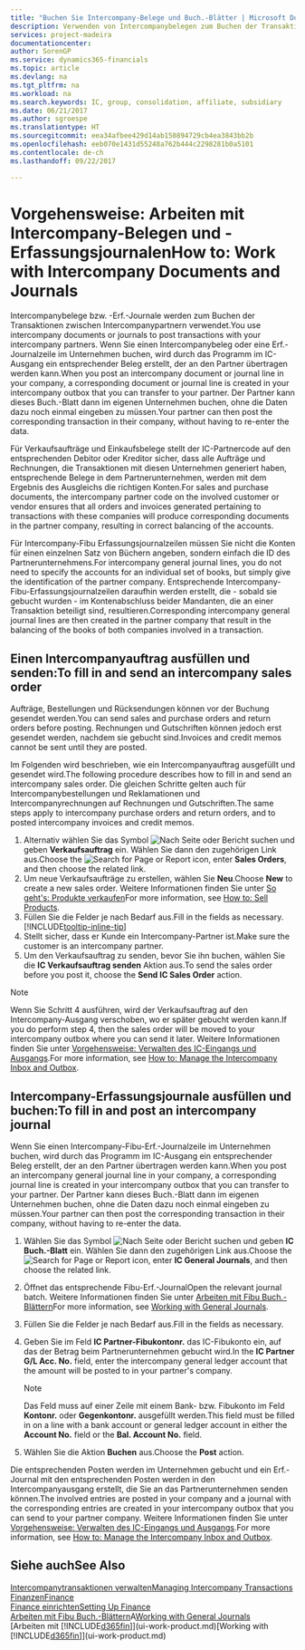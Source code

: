 ```yaml
---
title: "Buchen Sie Intercompany-Belege und Buch.-Blätter | Microsoft Docs"
description: Verwenden von Intercompanybelegen zum Buchen der Transaktionen zwischen Intercompanypartnern
services: project-madeira
documentationcenter: 
author: SorenGP
ms.service: dynamics365-financials
ms.topic: article
ms.devlang: na
ms.tgt_pltfrm: na
ms.workload: na
ms.search.keywords: IC, group, consolidation, affiliate, subsidiary
ms.date: 06/21/2017
ms.author: sgroespe
ms.translationtype: HT
ms.sourcegitcommit: eea34afbee429d14ab150894729cb4ea3843bb2b
ms.openlocfilehash: eeb070e1431d55248a762b444c2298281b0a5101
ms.contentlocale: de-ch
ms.lasthandoff: 09/22/2017

---
```

# <a name="how-to-work-with-intercompany-documents-and-journals"></a><span data-ttu-id="0cc86-103">Vorgehensweise: Arbeiten mit Intercompany-Belegen und -Erfassungsjournalen</span><span class="sxs-lookup"><span data-stu-id="0cc86-103">How to: Work with Intercompany Documents and Journals</span></span>
<span data-ttu-id="0cc86-104">Intercompanybelege bzw. -Erf.-Journale werden zum Buchen der Transaktionen zwischen Intercompanypartnern verwendet.</span><span class="sxs-lookup"><span data-stu-id="0cc86-104">You use intercompany documents or journals to post transactions with your intercompany partners.</span></span> <span data-ttu-id="0cc86-105">Wenn Sie einen Intercompanybeleg oder eine Erf.-Journalzeile im Unternehmen buchen, wird durch das Programm im IC-Ausgang ein entsprechender Beleg erstellt, der an den Partner übertragen werden kann.</span><span class="sxs-lookup"><span data-stu-id="0cc86-105">When you post an intercompany document or journal line in your company, a corresponding document or journal line is created in your intercompany outbox that you can transfer to your partner.</span></span> <span data-ttu-id="0cc86-106">Der Partner kann dieses Buch.-Blatt dann im eigenen Unternehmen buchen, ohne die Daten dazu noch einmal eingeben zu müssen.</span><span class="sxs-lookup"><span data-stu-id="0cc86-106">Your partner can then post the corresponding transaction in their company, without having to re-enter the data.</span></span>

<span data-ttu-id="0cc86-107">Für Verkaufsaufträge und Einkaufsbelege stellt der IC-Partnercode auf den entsprechenden Debitor oder Kreditor sicher, dass alle Aufträge und Rechnungen, die Transaktionen mit diesen Unternehmen generiert haben, entsprechende Belege in dem Partnerunternehmen, werden mit dem Ergebnis des Ausgleichs die richtigen Konten.</span><span class="sxs-lookup"><span data-stu-id="0cc86-107">For sales and purchase documents, the intercompany partner code on the involved customer or vendor ensures that all orders and invoices generated pertaining to transactions with these companies will produce corresponding documents in the partner company, resulting in correct balancing of the accounts.</span></span>

<span data-ttu-id="0cc86-108">Für Intercompany-Fibu Erfassungsjournalzeilen müssen Sie nicht die Konten für einen einzelnen Satz von Büchern angeben, sondern einfach die ID des Partnerunternehmens.</span><span class="sxs-lookup"><span data-stu-id="0cc86-108">For intercompany general journal lines, you do not need to specify the accounts for an individual set of books, but simply give the identification of the partner company.</span></span> <span data-ttu-id="0cc86-109">Entsprechende Intercompany-Fibu-Erfassungsjournalzeilen daraufhin werden erstellt, die - sobald sie gebucht wurden - im Kontenabschluss beider Mandanten, die an einer Transaktion beteiligt sind, resultieren.</span><span class="sxs-lookup"><span data-stu-id="0cc86-109">Corresponding intercompany general journal lines are then created in the partner company that result in the balancing of the books of both companies involved in a transaction.</span></span>

## <a name="to-fill-in-and-send-an-intercompany-sales-order"></a><span data-ttu-id="0cc86-110">Einen Intercompanyauftrag ausfüllen und senden:</span><span class="sxs-lookup"><span data-stu-id="0cc86-110">To fill in and send an intercompany sales order</span></span>
<span data-ttu-id="0cc86-111">Aufträge, Bestellungen und Rücksendungen können vor der Buchung gesendet werden.</span><span class="sxs-lookup"><span data-stu-id="0cc86-111">You can send sales and purchase orders and return orders before posting.</span></span> <span data-ttu-id="0cc86-112">Rechnungen und Gutschriften können jedoch erst gesendet werden, nachdem sie gebucht sind.</span><span class="sxs-lookup"><span data-stu-id="0cc86-112">Invoices and credit memos cannot be sent until they are posted.</span></span>

<span data-ttu-id="0cc86-113">Im Folgenden wird beschrieben, wie ein Intercompanyauftrag ausgefüllt und gesendet wird.</span><span class="sxs-lookup"><span data-stu-id="0cc86-113">The following procedure describes how to fill in and send an intercompany sales order.</span></span> <span data-ttu-id="0cc86-114">Die gleichen Schritte gelten auch für Intercompanybestellungen und Reklamationen und Intercompanyrechnungen auf Rechnungen und Gutschriften.</span><span class="sxs-lookup"><span data-stu-id="0cc86-114">The same steps apply to intercompany purchase orders and return orders, and to posted intercompany invoices and credit memos.</span></span>  

1. <span data-ttu-id="0cc86-115">Alternativ wählen Sie das Symbol ![Nach Seite oder Bericht suchen](media/ui-search/search_small.png "Nach Seite oder Bericht suchen") und geben **Verkaufsauftrag** ein. Wählen Sie dann den zugehörigen Link aus.</span><span class="sxs-lookup"><span data-stu-id="0cc86-115">Choose the ![Search for Page or Report](media/ui-search/search_small.png "Search for Page or Report icon") icon, enter **Sales Orders**, and then choose the related link.</span></span>  
2. <span data-ttu-id="0cc86-116">Um neue Verkaufsaufträge zu erstellen, wählen Sie **Neu**.</span><span class="sxs-lookup"><span data-stu-id="0cc86-116">Choose **New** to create a new sales order.</span></span> <span data-ttu-id="0cc86-117">Weitere Informationen finden Sie unter [So geht's: Produkte verkaufen](sales-how-sell-products.md)</span><span class="sxs-lookup"><span data-stu-id="0cc86-117">For more information, see [How to: Sell Products](sales-how-sell-products.md).</span></span>  
3. <span data-ttu-id="0cc86-118">Füllen Sie die Felder je nach Bedarf aus.</span><span class="sxs-lookup"><span data-stu-id="0cc86-118">Fill in the fields as necessary.</span></span> [!INCLUDE[tooltip-inline-tip](includes/tooltip-inline-tip_md.md)]
4. <span data-ttu-id="0cc86-119">Stellt sicher, dass er Kunde ein Intercompany-Partner ist.</span><span class="sxs-lookup"><span data-stu-id="0cc86-119">Make sure the customer is an intercompany partner.</span></span>
5. <span data-ttu-id="0cc86-120">Um den Verkaufsauftrag zu senden, bevor Sie ihn buchen, wählen Sie die **IC Verkaufsauftrag senden** Aktion aus.</span><span class="sxs-lookup"><span data-stu-id="0cc86-120">To send the sales order before you post it, choose the **Send IC Sales Order** action.</span></span>

> [!NOTE]
> <span data-ttu-id="0cc86-121">Wenn Sie Schritt 4 ausführen, wird der Verkaufsauftrag auf den Intercompany-Ausgang verschoben, wo er später gebucht werden kann.</span><span class="sxs-lookup"><span data-stu-id="0cc86-121">If you do perform step 4, then the sales order will be moved to your intercompany outbox where you can send it later.</span></span> <span data-ttu-id="0cc86-122">Weitere Informationen finden Sie unter [Vorgehensweise: Verwalten des IC-Eingangs und Ausgangs](intercompany-how-manage-intercompany-inbox.md).</span><span class="sxs-lookup"><span data-stu-id="0cc86-122">For more information, see [How to: Manage the Intercompany Inbox and Outbox](intercompany-how-manage-intercompany-inbox.md).</span></span>

## <a name="to-fill-in-and-post-an-intercompany-journal"></a><span data-ttu-id="0cc86-123">Intercompany-Erfassungsjournale ausfüllen und buchen:</span><span class="sxs-lookup"><span data-stu-id="0cc86-123">To fill in and post an intercompany journal</span></span>
<span data-ttu-id="0cc86-124">Wenn Sie einen Intercompany-Fibu-Erf.-Journalzeile im Unternehmen buchen, wird durch das Programm im IC-Ausgang ein entsprechender Beleg erstellt, der an den Partner übertragen werden kann.</span><span class="sxs-lookup"><span data-stu-id="0cc86-124">When you post an intercompany general journal line in your company, a corresponding journal line is created in your intercompany outbox that you can transfer to your partner.</span></span> <span data-ttu-id="0cc86-125">Der Partner kann dieses Buch.-Blatt dann im eigenen Unternehmen buchen, ohne die Daten dazu noch einmal eingeben zu müssen.</span><span class="sxs-lookup"><span data-stu-id="0cc86-125">Your partner can then post the corresponding transaction in their company, without having to re-enter the data.</span></span>

1. <span data-ttu-id="0cc86-126">Wählen Sie das Symbol ![Nach Seite oder Bericht suchen](media/ui-search/search_small.png "Nach Seite oder Bericht suchen") und geben **IC Buch.-Blatt** ein. Wählen Sie dann den zugehörigen Link aus.</span><span class="sxs-lookup"><span data-stu-id="0cc86-126">Choose the ![Search for Page or Report](media/ui-search/search_small.png "Search for Page or Report icon") icon, enter **IC General Journals**, and then choose the related link.</span></span>  
2. <span data-ttu-id="0cc86-127">Öffnet das entsprechende Fibu-Erf.-Journal</span><span class="sxs-lookup"><span data-stu-id="0cc86-127">Open the relevant journal batch.</span></span> <span data-ttu-id="0cc86-128">Weitere Informationen finden Sie unter [Arbeiten mit Fibu Buch.-Blättern](ui-work-general-journals.md)</span><span class="sxs-lookup"><span data-stu-id="0cc86-128">For more information, see [Working with General Journals](ui-work-general-journals.md).</span></span>
3. <span data-ttu-id="0cc86-129">Füllen Sie die Felder je nach Bedarf aus.</span><span class="sxs-lookup"><span data-stu-id="0cc86-129">Fill in the fields as necessary.</span></span>
4. <span data-ttu-id="0cc86-130">Geben Sie im Feld **IC Partner-Fibukontonr.** das IC-Fibukonto ein, auf das der Betrag beim Partnerunternehmen gebucht wird.</span><span class="sxs-lookup"><span data-stu-id="0cc86-130">In the **IC Partner G/L Acc. No.** field, enter the intercompany general ledger account that the amount will be posted to in your partner's company.</span></span>

    > [!NOTE]
    > <span data-ttu-id="0cc86-131">Das Feld muss auf einer Zeile mit einem Bank- bzw. Fibukonto im Feld **Kontonr.** oder **Gegenkontonr.** ausgefüllt werden.</span><span class="sxs-lookup"><span data-stu-id="0cc86-131">This field must be filled in on a line with a bank account or general ledger account in either the **Account No.** field or the **Bal. Account No.** field.</span></span>  
5. <span data-ttu-id="0cc86-132">Wählen Sie die Aktion **Buchen** aus.</span><span class="sxs-lookup"><span data-stu-id="0cc86-132">Choose the **Post** action.</span></span>

<span data-ttu-id="0cc86-133">Die entsprechenden Posten werden im Unternehmen gebucht und ein Erf.-Journal mit den entsprechenden Posten werden in den Intercompanyausgang erstellt, die Sie an das Partnerunternehmen senden können.</span><span class="sxs-lookup"><span data-stu-id="0cc86-133">The involved entries are posted in your company and a journal with the corresponding entries are created in your intercompany outbox that you can send to your partner company.</span></span> <span data-ttu-id="0cc86-134">Weitere Informationen finden Sie unter [Vorgehensweise: Verwalten des IC-Eingangs und Ausgangs](intercompany-how-manage-intercompany-inbox.md).</span><span class="sxs-lookup"><span data-stu-id="0cc86-134">For more information, see [How to: Manage the Intercompany Inbox and Outbox](intercompany-how-manage-intercompany-inbox.md).</span></span> 

## <a name="see-also"></a><span data-ttu-id="0cc86-135">Siehe auch</span><span class="sxs-lookup"><span data-stu-id="0cc86-135">See Also</span></span>
[<span data-ttu-id="0cc86-136">Intercompanytransaktionen verwalten</span><span class="sxs-lookup"><span data-stu-id="0cc86-136">Managing Intercompany Transactions</span></span>](intercompany-manage.md)  
[<span data-ttu-id="0cc86-137">Finanzen</span><span class="sxs-lookup"><span data-stu-id="0cc86-137">Finance</span></span>](finance.md)  
[<span data-ttu-id="0cc86-138">Finance einrichten</span><span class="sxs-lookup"><span data-stu-id="0cc86-138">Setting Up Finance</span></span>](finance-setup-finance.md)  
<span data-ttu-id="0cc86-139">[Arbeiten mit Fibu Buch.-Blättern](ui-work-general-journals.md)A</span><span class="sxs-lookup"><span data-stu-id="0cc86-139">[Working with General Journals](ui-work-general-journals.md)</span></span>  
<span data-ttu-id="0cc86-140">[Arbeiten mit [!INCLUDE[d365fin](includes/d365fin_md.md)]](ui-work-product.md)</span><span class="sxs-lookup"><span data-stu-id="0cc86-140">[Working with [!INCLUDE[d365fin](includes/d365fin_md.md)]](ui-work-product.md)</span></span>

